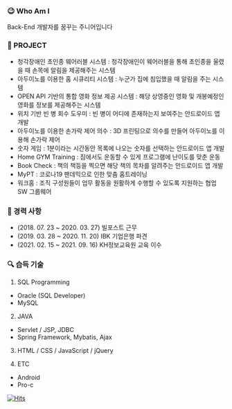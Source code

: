### 😉 Who Am I
Back-End 개발자를 꿈꾸는 주니어입니다

### 🌴 PROJECT
- 청각장애인 초인종 웨어러블 시스템 : 청각장애인이 웨어러블을 통해 초인종을 울렸을 때 손목에 알림을 제공해주는 시스템 
- 아두이노를 이용한 홈 시큐리티 시스템 : 누군가 집에 침입했을 때 알림을 주는 시스템 
- OPEN API 기반의 통합 영화 정보 제공 시스템 : 해당 상영중인 영화 및 개봉예정인 영화를 정보를 제공해주는 시스템
- 위치 기반 빈 병 회수 도우미 : 빈 병이 어디에 존재하는지 보여주는 안드로이드 앱 개발
- 아두이노를 이용한 손가락 제어 의수 : 3D 프린팅으로 의수를 만들어 아두이노를 이용해 손가락 제어
- 숫자 게임 : 1분이라는 시간동안 목록에 나오는 숫자를 선택하는 안드로이드 앱 개발
- Home GYM Training : 짐에서도 운동할 수 있게 프로그램에 난이도를 맞춘 운동
- Book Check : 책의 책등을 찍으면 해당 책의 목차를 알려주는 안드로이드 앱 개발
- MyPT : 코로나19 팬데믹으로 인한 맞춤 홈트레이닝
- 워크홈 : 조직 구성원들이 업무 활동을 원활하게 수행할 수 있도록 지원하는 협업 SW 그룹웨어

### 🥇 경력 사항
- (2018. 07. 23 ~ 2020. 03. 27) 빌포스트 근무
- (2019. 03. 28 ~ 2020. 11. 20) IBK 기업은행 파견
- (2021. 02. 15 ~ 2021. 09. 16) KH정보교육원 교육 이수

### 🔍 습득 기술
1. SQL Programming
- Oracle (SQL Developer)
- MySQL

2. JAVA
- Servlet / JSP, JDBC
- Spring Framework, Mybatis, Ajax

3. HTML / CSS / JavaScript / jQuery

4. ETC
  - Android
  - Pro-c


[![Hits](https://hits.seeyoufarm.com/api/count/incr/badge.svg?url=https%3A%2F%2Fgithub.com%2Fgjbae1212%2Fhit-counter)](https://hits.seeyoufarm.com)                    
